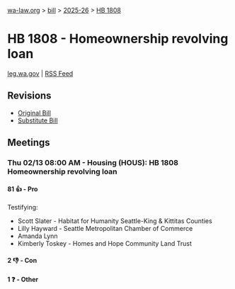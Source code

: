 [wa-law.org](/) > [bill](/bill/) > [2025-26](/bill/2025-26/) > [HB 1808](/bill/2025-26/hb/1808/)

# HB 1808 - Homeownership revolving loan
[leg.wa.gov](https://app.leg.wa.gov/billsummary?BillNumber=1808&Year=2025&Initiative=false) | [RSS Feed](./rss.xml)

## Revisions
* [Original Bill](1/)
* [Substitute Bill](S/)

## Meetings
### Thu 02/13 08:00 AM - Housing (HOUS): HB 1808 Homeownership revolving loan
#### 81 👍 - Pro
Testifying:
* Scott Slater - Habitat for Humanity Seattle-King & Kittitas Counties
* Lilly Hayward - Seattle Metropolitan Chamber of Commerce
* Amanda Lynn
* Kimberly Toskey - Homes and Hope Community Land Trust

#### 2 👎 - Con

#### 1 ❓ - Other
